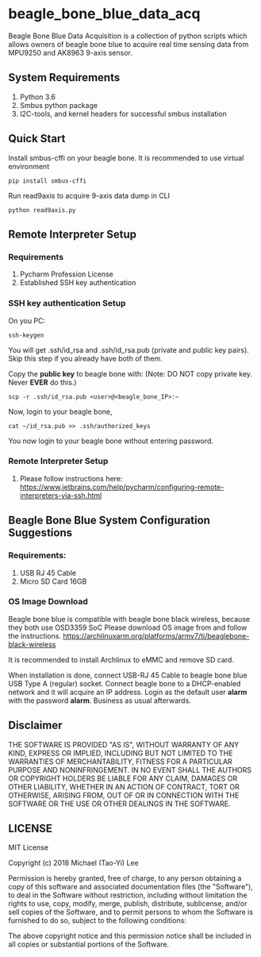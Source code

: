 # beagle_bone_blue_data_acq

Beagle Bone Blue Data Acquisition is a collection of python scripts which allows owners of beagle bone blue to acquire real time sensing data from MPU9250 and AK8963 9-axis sensor.

## System Requirements
1. Python 3.6
2. Smbus python package
3. I2C-tools, and kernel headers for successful smbus installation
## Quick Start
Install smbus-cffi on your beagle bone. It is recommended to use virtual environment

```commandline
pip install smbus-cffi
``` 

Run read9axis to acquire 9-axis data dump in CLI
```commandline
python read9axis.py
```

## Remote Interpreter Setup
### Requirements
1. Pycharm Profession License
2. Established SSH key authentication

### SSH key authentication Setup
On you PC:
```commandline
ssh-keygen
``` 
You will get .ssh/id_rsa and .ssh/id_rsa.pub (private and public key pairs). Skip this step if you already have both of them.

Copy the **public key** to beagle bone with: (Note: DO NOT copy private key. Never **EVER** do this.) 
```commandline
scp -r .ssh/id_rsa.pub <user>@<beagle_bone_IP>:~
```
Now, login to your beagle bone,
```commandline
cat ~/id_rsa.pub >> .ssh/authorized_keys
```
You now login to your beagle bone without entering password.
### Remote Interpreter Setup
1. Please follow instructions here: https://www.jetbrains.com/help/pycharm/configuring-remote-interpreters-via-ssh.html

## Beagle Bone Blue System Configuration Suggestions
### Requirements:
1. USB RJ 45 Cable
2. Micro SD Card 16GB
### OS Image Download
Beagle bone blue is compatible with beagle bone black wireless, because they both use OSD3359 SoC
Please download OS image from and follow the instructions. 
https://archlinuxarm.org/platforms/armv7/ti/beaglebone-black-wireless

It is recommended to install Archlinux to eMMC and remove SD card.

When installation is done, connect USB-RJ 45 Cable to beagle bone blue USB Type A (regular) socket. Connect beagle bone to a DHCP-enabled network and it will acquire an IP address. Login as the default user **alarm** with the password **alarm**. Business as usual afterwards.   

## Disclaimer
THE SOFTWARE IS PROVIDED "AS IS", WITHOUT WARRANTY OF ANY KIND, EXPRESS OR
IMPLIED, INCLUDING BUT NOT LIMITED TO THE WARRANTIES OF MERCHANTABILITY,
FITNESS FOR A PARTICULAR PURPOSE AND NONINFRINGEMENT. IN NO EVENT SHALL THE
AUTHORS OR COPYRIGHT HOLDERS BE LIABLE FOR ANY CLAIM, DAMAGES OR OTHER
LIABILITY, WHETHER IN AN ACTION OF CONTRACT, TORT OR OTHERWISE, ARISING FROM,
OUT OF OR IN CONNECTION WITH THE SOFTWARE OR THE USE OR OTHER DEALINGS IN THE
SOFTWARE.

## LICENSE
MIT License

Copyright (c) 2018 Michael (Tao-Yi) Lee

Permission is hereby granted, free of charge, to any person obtaining a copy
of this software and associated documentation files (the "Software"), to deal
in the Software without restriction, including without limitation the rights
to use, copy, modify, merge, publish, distribute, sublicense, and/or sell
copies of the Software, and to permit persons to whom the Software is
furnished to do so, subject to the following conditions:

The above copyright notice and this permission notice shall be included in all
copies or substantial portions of the Software.

